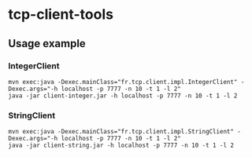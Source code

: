 # tcp-client-tools

## Usage example
### IntegerClient   
```
mvn exec:java -Dexec.mainClass="fr.tcp.client.impl.IntegerClient" -Dexec.args="-h localhost -p 7777 -n 10 -t 1 -l 2"  
java -jar client-integer.jar -h localhost -p 7777 -n 10 -t 1 -l 2    
```   

### StringClient  
```   
mvn exec:java -Dexec.mainClass="fr.tcp.client.impl.StringClient" -Dexec.args="-h localhost -p 7777 -n 10 -t 1 -l 2"     
java -jar client-string.jar -h localhost -p 7777 -n 10 -t 1 -l 2    
```   